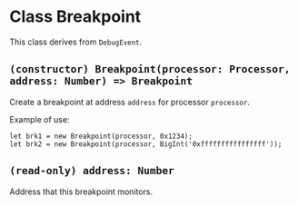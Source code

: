 # Class Breakpoint

This class derives from `DebugEvent`.

## `(constructor) Breakpoint(processor: Processor, address: Number) => Breakpoint`

Create a breakpoint at address `address` for processor `processor`.

Example of use:

	let brk1 = new Breakpoint(processor, 0x1234);
	let brk2 = new Breakpoint(processor, BigInt('0xffffffffffffffff'));

## `(read-only) address: Number`

Address that this breakpoint monitors.
